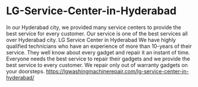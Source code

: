 # LG-Service-Center-in-Hyderabad
In our Hyderabad city, we provided many service centers to provide the best service for every customer. Our service is one of the best services all over Hyderabad city. LG Service Center in Hyderabad We have highly qualified technicians who have an experience of more than 10-years of their service. They well know about every gadget and repair it an instant of time. Everyone needs the best service to repair their gadgets and we provide the best service to every customer. We repair only out of warranty gadgets on your doorsteps. https://lgwashingmachinerepair.com/lg-service-center-in-hyderabad/ 
